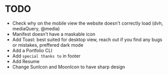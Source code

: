 # TODO

- Check why on the mobile view the website doesn't correctly load (dvh, mediaQuery, @media)
- Manifest doesn't have a maskable icon
- Add Toast: best suited for desktop view, reach out if you find any bugs or mistakes, preffered dark mode
- Add a Portfolio CLI
- Add `special thanks to` in footer
- Add Resume
- Change SunIcon and MoonIcon to have sharp design
